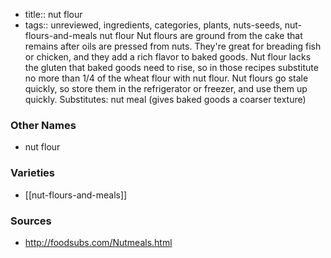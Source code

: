 - title:: nut flour
- tags:: unreviewed, ingredients, categories, plants, nuts-seeds, nut-flours-and-meals
nut flour Nut flours are ground from the cake that remains after oils are pressed from nuts. They're great for breading fish or chicken, and they add a rich flavor to baked goods. Nut flour lacks the gluten that baked goods need to rise, so in those recipes substitute no more than 1/4 of the wheat flour with nut flour. Nut flours go stale quickly, so store them in the refrigerator or freezer, and use them up quickly. Substitutes: nut meal (gives baked goods a coarser texture)

### Other Names

* nut flour

### Varieties

* [[nut-flours-and-meals]]

### Sources
* http://foodsubs.com/Nutmeals.html
